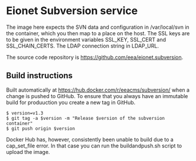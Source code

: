 Eionet Subversion service
=========================

The image here expects the SVN data and configuration in /var/local/svn in the container, which you then map to a place on the host.
The SSL keys are to be given in the environment variables SSL_KEY, SSL_CERT and SSL_CHAIN_CERTS. The LDAP connection string in LDAP_URL.

The source code repository is https://github.com/eea/eionet.subversion.

Build instructions
------------------

Built automatically at https://hub.docker.com/r/eeacms/subversion/ when a change is
pushed to GitHub. To ensure that you always have an immutable build for produuction
you create a new tag in GitHub.

    $ version=v1.3
    $ git tag -a $version -m "Release $version of the subversion container"
    $ git push origin $version

Docker Hub has, however, consistently been unable to build due to a
cap_set_file error. In that case you can run the buildandpush.sh script
to upload the image.

